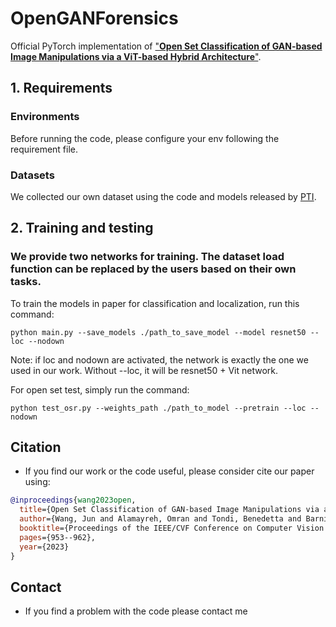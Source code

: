 # OpenGANForensics
Official PyTorch implementation of
["**Open Set Classification of GAN-based Image Manipulations via a ViT-based Hybrid Architecture**"](https://openaccess.thecvf.com/content/CVPR2023W/WMF/papers/Wang_Open_Set_Classification_of_GAN-Based_Image_Manipulations_via_a_ViT-Based_CVPRW_2023_paper.pdf). 


## 1. Requirements
### Environments
Before running the code, please configure your env following the requirement file.

### Datasets
We collected our own dataset using the code and models released by [PTI](https://github.com/danielroich/PTI).

## 2. Training and testing
### We provide two networks for training. The dataset load function can be replaced by the users based on their own tasks.

To train the models in paper for classification and localization, run this command:
```train
python main.py --save_models ./path_to_save_model --model resnet50 --loc --nodown
```
Note: if loc and nodown are activated, the network is exactly the one we used in our work. Without --loc, it will be resnet50 + Vit network.

For open set test, simply run the command:
```Open set test
python test_osr.py --weights_path ./path_to_model --pretrain --loc --nodown
```

## Citation
- If you find our work or the code useful, please consider cite our paper using:
```bibtex
@inproceedings{wang2023open,
  title={Open Set Classification of GAN-based Image Manipulations via a ViT-based Hybrid Architecture},
  author={Wang, Jun and Alamayreh, Omran and Tondi, Benedetta and Barni, Mauro},
  booktitle={Proceedings of the IEEE/CVF Conference on Computer Vision and Pattern Recognition},
  pages={953--962},
  year={2023}
}
```

## Contact
- If you find a problem with the code please contact me
